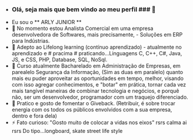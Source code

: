 - ### Olá, seja mais que bem vindo ao meu perfil ### 👋
- Eu sou o ** ARLY JUNIOR ** 
- 🔭 No momento estou Analista Comercial em uma empresa desenvolvedora de Softwares, mais precisamente, - Soluções em ERP para Indústrias.    
- 🌱 Adepto ao Lifelong learning (contínuo aprendizado) - atualmente no aprendizado e # pracima # praticando...Linguagens C, C++, C#, Java, JS, e CSS, PHP, Database, SQL, NoSql.
- 👯 Curso atualmente Bacharelado em Administração de Empresas, em parealelo Segurança da Informação, (Sim as duas em paralelo) quanto mais eu puder aproveitar as oportunidades em tempo, melhor, visando com isso agregar conhecimentos, e "botar" em prática, tornar cada vez mais tangível maneiras de combinar tecnologia e negócios, e porquê não, ser um desenvolvedor, programador com um traquejo diferenciado. 
- 💬 Pratico e gosto de fomentar o Giveback. (Retribuir, é sobre trocar energia com os todos os públicos envolvidos com a sua empresa, dentro e fora dela)
- ⚡ Fato curioso: "Gosto muito de colocar a vidas nos eixos" rsrs calma ai rsrs Do tipo...longboard, skate street life style
